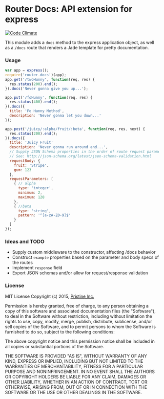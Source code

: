 # Router Docs: API extension for express
[![Code Climate](https://codeclimate.com/github/pristineio/router-docs/badges/gpa.svg)](https://codeclimate.com/github/pristineio/router-docs)

This module adds a `docs` method to the express application object, as well as a `/docs` route that renders a Jade template for pretty documentation.

### Usage
```js
var app = express();
require('router-docs')(app);
app.get('/twoHunny', function(req, res) {
  res.status(200).end();
}).docs('Never gonna give you up...');

app.put('/foHunny', function(req, res) {
  res.status(400).end();
}).docs({
  title: 'Fo Hunny Method',
  description: 'Never gonna let you down...'
});

app.post('/juicy/:alpha/fruit/:beta', function(req, res, next) {
  res.status(200).end();
}).docs({
  title: 'Juicy Fruit'
  description: 'Never gonna run around and...',
  // Supply JSON Schema properties in the order of route request parameters
  // See: http://json-schema.org/latest/json-schema-validation.html
  requestBody: {
    fruit: 'Stripe',
    gum: 123
  },
  requestParameters: [
    { // alpha
      type: 'integer',
      minimum: 2,
      maximum: 128
    },
    { //beta
      type: 'string',
      pattern: '^[a-zA-Z0-9]$'
    }
  ]
});
```
### Ideas and TODO
- Supply custom middleware to the constructor, affecting /docs behavior
- Construct `example` properties based on the parameter and body specs of the routes
- Implement `response` field
- Export JSON schemas and/or allow for request/response validation

### License
MIT License
Copyright (c) 2015, [Pristine Inc.](http://pristine.io)

Permission is hereby granted, free of charge, to any person obtaining a copy of this software and associated documentation files (the "Software"), to deal in the Software without restriction, including without limitation the rights to use, copy, modify, merge, publish, distribute, sublicense, and/or sell copies of the Software, and to permit persons to whom the Software is furnished to do so, subject to the following conditions:

The above copyright notice and this permission notice shall be included in all copies or substantial portions of the Software.

THE SOFTWARE IS PROVIDED "AS IS", WITHOUT WARRANTY OF ANY KIND, EXPRESS OR IMPLIED, INCLUDING BUT NOT LIMITED TO THE WARRANTIES OF MERCHANTABILITY, FITNESS FOR A PARTICULAR PURPOSE AND NONINFRINGEMENT. IN NO EVENT SHALL THE AUTHORS OR COPYRIGHT HOLDERS BE LIABLE FOR ANY CLAIM, DAMAGES OR OTHER LIABILITY, WHETHER IN AN ACTION OF CONTRACT, TORT OR OTHERWISE, ARISING FROM, OUT OF OR IN CONNECTION WITH THE SOFTWARE OR THE USE OR OTHER DEALINGS IN THE SOFTWARE.

